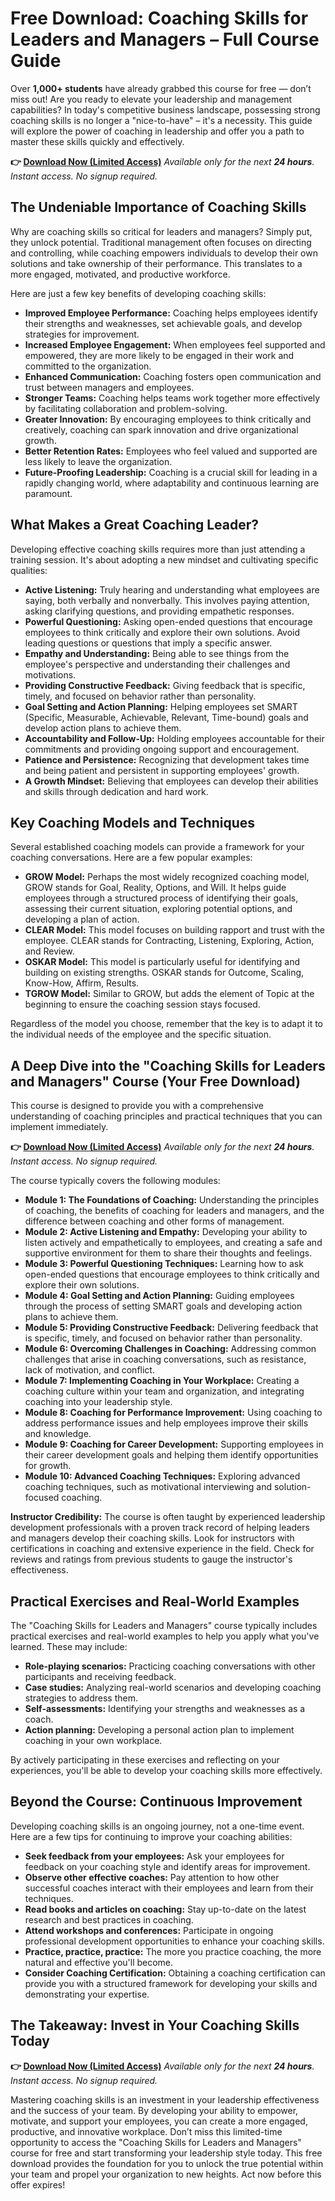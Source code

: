 # Free Download: Coaching Skills for Leaders and Managers – Full Course Guide

Over **1,000+ students** have already grabbed this course for free — don’t miss out! Are you ready to elevate your leadership and management capabilities? In today's competitive business landscape, possessing strong coaching skills is no longer a "nice-to-have" – it's a necessity. This guide will explore the power of coaching in leadership and offer you a path to master these skills quickly and effectively.

**👉 [Download Now (Limited Access)](https://udemywork.com/coaching-skills-for-leaders-and-managers)**
_Available only for the next **24 hours**. Instant access. No signup required._

## The Undeniable Importance of Coaching Skills

Why are coaching skills so critical for leaders and managers? Simply put, they unlock potential. Traditional management often focuses on directing and controlling, while coaching empowers individuals to develop their own solutions and take ownership of their performance. This translates to a more engaged, motivated, and productive workforce.

Here are just a few key benefits of developing coaching skills:

*   **Improved Employee Performance:** Coaching helps employees identify their strengths and weaknesses, set achievable goals, and develop strategies for improvement.
*   **Increased Employee Engagement:** When employees feel supported and empowered, they are more likely to be engaged in their work and committed to the organization.
*   **Enhanced Communication:** Coaching fosters open communication and trust between managers and employees.
*   **Stronger Teams:** Coaching helps teams work together more effectively by facilitating collaboration and problem-solving.
*   **Greater Innovation:** By encouraging employees to think critically and creatively, coaching can spark innovation and drive organizational growth.
*   **Better Retention Rates:** Employees who feel valued and supported are less likely to leave the organization.
*   **Future-Proofing Leadership:** Coaching is a crucial skill for leading in a rapidly changing world, where adaptability and continuous learning are paramount.

## What Makes a Great Coaching Leader?

Developing effective coaching skills requires more than just attending a training session. It's about adopting a new mindset and cultivating specific qualities:

*   **Active Listening:** Truly hearing and understanding what employees are saying, both verbally and nonverbally. This involves paying attention, asking clarifying questions, and providing empathetic responses.
*   **Powerful Questioning:** Asking open-ended questions that encourage employees to think critically and explore their own solutions. Avoid leading questions or questions that imply a specific answer.
*   **Empathy and Understanding:** Being able to see things from the employee's perspective and understanding their challenges and motivations.
*   **Providing Constructive Feedback:** Giving feedback that is specific, timely, and focused on behavior rather than personality.
*   **Goal Setting and Action Planning:** Helping employees set SMART (Specific, Measurable, Achievable, Relevant, Time-bound) goals and develop action plans to achieve them.
*   **Accountability and Follow-Up:** Holding employees accountable for their commitments and providing ongoing support and encouragement.
*   **Patience and Persistence:** Recognizing that development takes time and being patient and persistent in supporting employees' growth.
*   **A Growth Mindset:** Believing that employees can develop their abilities and skills through dedication and hard work.

## Key Coaching Models and Techniques

Several established coaching models can provide a framework for your coaching conversations. Here are a few popular examples:

*   **GROW Model:** Perhaps the most widely recognized coaching model, GROW stands for Goal, Reality, Options, and Will. It helps guide employees through a structured process of identifying their goals, assessing their current situation, exploring potential options, and developing a plan of action.
*   **CLEAR Model:** This model focuses on building rapport and trust with the employee. CLEAR stands for Contracting, Listening, Exploring, Action, and Review.
*   **OSKAR Model:** This model is particularly useful for identifying and building on existing strengths. OSKAR stands for Outcome, Scaling, Know-How, Affirm, Results.
*   **TGROW Model:** Similar to GROW, but adds the element of Topic at the beginning to ensure the coaching session stays focused.

Regardless of the model you choose, remember that the key is to adapt it to the individual needs of the employee and the specific situation.

## A Deep Dive into the "Coaching Skills for Leaders and Managers" Course (Your Free Download)

This course is designed to provide you with a comprehensive understanding of coaching principles and practical techniques that you can implement immediately.

**👉 [Download Now (Limited Access)](https://udemywork.com/coaching-skills-for-leaders-and-managers)**
_Available only for the next **24 hours**. Instant access. No signup required._

The course typically covers the following modules:

*   **Module 1: The Foundations of Coaching:** Understanding the principles of coaching, the benefits of coaching for leaders and managers, and the difference between coaching and other forms of management.
*   **Module 2: Active Listening and Empathy:** Developing your ability to listen actively and empathetically to employees, and creating a safe and supportive environment for them to share their thoughts and feelings.
*   **Module 3: Powerful Questioning Techniques:** Learning how to ask open-ended questions that encourage employees to think critically and explore their own solutions.
*   **Module 4: Goal Setting and Action Planning:** Guiding employees through the process of setting SMART goals and developing action plans to achieve them.
*   **Module 5: Providing Constructive Feedback:** Delivering feedback that is specific, timely, and focused on behavior rather than personality.
*   **Module 6: Overcoming Challenges in Coaching:** Addressing common challenges that arise in coaching conversations, such as resistance, lack of motivation, and conflict.
*   **Module 7: Implementing Coaching in Your Workplace:** Creating a coaching culture within your team and organization, and integrating coaching into your leadership style.
*   **Module 8: Coaching for Performance Improvement:** Using coaching to address performance issues and help employees improve their skills and knowledge.
*   **Module 9: Coaching for Career Development:** Supporting employees in their career development goals and helping them identify opportunities for growth.
*   **Module 10: Advanced Coaching Techniques:** Exploring advanced coaching techniques, such as motivational interviewing and solution-focused coaching.

**Instructor Credibility:** The course is often taught by experienced leadership development professionals with a proven track record of helping leaders and managers develop their coaching skills. Look for instructors with certifications in coaching and extensive experience in the field. Check for reviews and ratings from previous students to gauge the instructor's effectiveness.

## Practical Exercises and Real-World Examples

The "Coaching Skills for Leaders and Managers" course typically includes practical exercises and real-world examples to help you apply what you've learned. These may include:

*   **Role-playing scenarios:** Practicing coaching conversations with other participants and receiving feedback.
*   **Case studies:** Analyzing real-world scenarios and developing coaching strategies to address them.
*   **Self-assessments:** Identifying your strengths and weaknesses as a coach.
*   **Action planning:** Developing a personal action plan to implement coaching in your own workplace.

By actively participating in these exercises and reflecting on your experiences, you'll be able to develop your coaching skills more effectively.

## Beyond the Course: Continuous Improvement

Developing coaching skills is an ongoing journey, not a one-time event. Here are a few tips for continuing to improve your coaching abilities:

*   **Seek feedback from your employees:** Ask your employees for feedback on your coaching style and identify areas for improvement.
*   **Observe other effective coaches:** Pay attention to how other successful coaches interact with their employees and learn from their techniques.
*   **Read books and articles on coaching:** Stay up-to-date on the latest research and best practices in coaching.
*   **Attend workshops and conferences:** Participate in ongoing professional development opportunities to enhance your coaching skills.
*   **Practice, practice, practice:** The more you practice coaching, the more natural and effective you'll become.
*   **Consider Coaching Certification:** Obtaining a coaching certification can provide you with a structured framework for developing your skills and demonstrating your expertise.

## The Takeaway: Invest in Your Coaching Skills Today

**👉 [Download Now (Limited Access)](https://udemywork.com/coaching-skills-for-leaders-and-managers)**
_Available only for the next **24 hours**. Instant access. No signup required._

Mastering coaching skills is an investment in your leadership effectiveness and the success of your team. By developing your ability to empower, motivate, and support your employees, you can create a more engaged, productive, and innovative workplace. Don’t miss this limited-time opportunity to access the "Coaching Skills for Leaders and Managers" course for free and start transforming your leadership style today. This free download provides the foundation for you to unlock the true potential within your team and propel your organization to new heights. Act now before this offer expires!
